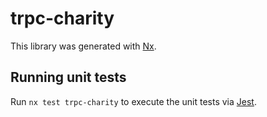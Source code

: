# trpc-charity

This library was generated with [Nx](https://nx.dev).

## Running unit tests

Run `nx test trpc-charity` to execute the unit tests via [Jest](https://jestjs.io).
